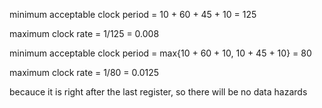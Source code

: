 minimum acceptable clock period = 10 + 60 + 45 + 10 = 125

maximum clock rate = 1/125 = 0.008

minimum acceptable clock period = max{10 + 60 + 10, 10 + 45 + 10} = 80

maximum clock rate = 1/80 = 0.0125

becauce it is right after the last register, so there will be no data hazards

